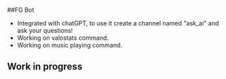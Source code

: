 ## FG Bot

- Integrated with chatGPT, to use it create a channel named "ask_ai" and ask your questions!
- Working on valostats command.
- Working on music playing command.

## Work in progress
 
 
